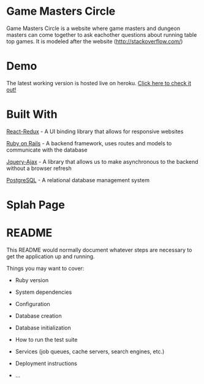 # Game Masters Circle

Game Masters Circle is a website where game masters and dungeon masters can come together to ask eachother questions about running table top games. It is modeled after the website (http://stackoverflow.com/)

# Demo

The latest working version is hosted live on heroku. [Click here to check it out!](http://game-masters-circle.herokuapp.com/#/)

# Built With

[React-Redux](http://www.w3schools.com/whatis/whatis_react.asp) - A UI binding library that allows for responsive websites

[Ruby on Rails](http://w3points.com/ruby-on-rails-introduction/) - A backend framework, uses routes and models to communicate with the database

[Jquery-Ajax](http://www.w3schools.com/jquery/jquery_ajax_intro.asp) - A library that allows us to make asynchronous to the backend without a browser refresh

[PostgreSQL](http://www.w3schools.com/sql/) - A relational database management system


# Splah Page



# README

This README would normally document whatever steps are necessary to get the
application up and running.

Things you may want to cover:

* Ruby version

* System dependencies

* Configuration

* Database creation

* Database initialization

* How to run the test suite

* Services (job queues, cache servers, search engines, etc.)

* Deployment instructions

* ...
